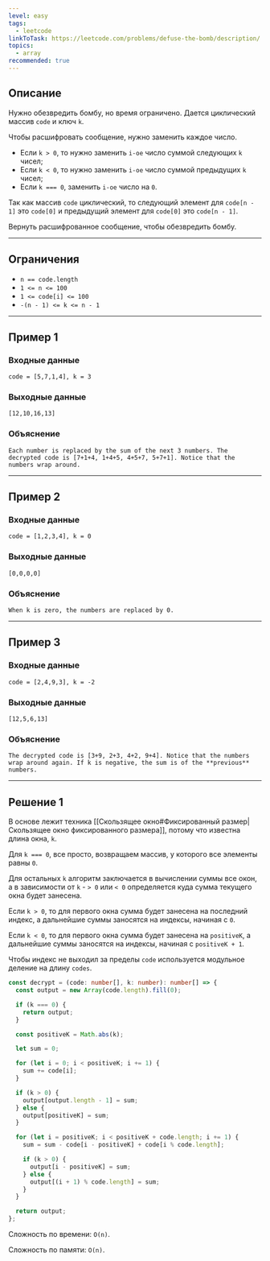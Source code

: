```yaml
---
level: easy
tags:
  - leetcode
linkToTask: https://leetcode.com/problems/defuse-the-bomb/description/
topics:
  - array
recommended: true
---
```

## Описание

Нужно обезвредить бомбу, но время ограничено. Дается циклический массив `code` и ключ `k`.

Чтобы расшифровать сообщение, нужно заменить каждое число.

- Если `k > 0`, то нужно заменить `i-ое` число суммой следующих `k` чисел;
- Если `k < 0`, то нужно заменить `i-ое` число суммой предыдущих `k` чисел;
- Если `k === 0`, заменить `i-ое` число на `0`.

Так как массив `code` циклический, то следующий элемент для `code[n - 1]` это `code[0]` и предыдущий элемент для `code[0]` это `code[n - 1]`.

Вернуть расшифрованное сообщение, чтобы обезвредить бомбу.

---
## Ограничения

- `n == code.length`
- `1 <= n <= 100`
- `1 <= code[i] <= 100`
- `-(n - 1) <= k <= n - 1`

---
## Пример 1

### Входные данные

```
code = [5,7,1,4], k = 3
```
### Выходные данные

```
[12,10,16,13]
```
### Объяснение

```
Each number is replaced by the sum of the next 3 numbers. The decrypted code is [7+1+4, 1+4+5, 4+5+7, 5+7+1]. Notice that the numbers wrap around.
```

---
## Пример 2

### Входные данные

```
code = [1,2,3,4], k = 0
```
### Выходные данные

```
[0,0,0,0]
```
### Объяснение

```
When k is zero, the numbers are replaced by 0.
```

---
## Пример 3

### Входные данные

```
code = [2,4,9,3], k = -2
```
### Выходные данные

```
[12,5,6,13]
```
### Объяснение

```
The decrypted code is [3+9, 2+3, 4+2, 9+4]. Notice that the numbers wrap around again. If k is negative, the sum is of the **previous** numbers.
```

---
## Решение 1

В основе лежит техника [[Скользящее окно#Фиксированный размер|Скользящее окно фиксированного размера]], потому что известна длина окна, `k`. 

Для `k === 0`, все просто, возвращаем массив, у которого все элементы равны `0`.

Для остальных `k` алгоритм заключается в вычислении суммы все окон, а в зависимости от `k` - `> 0` или `< 0` определяется куда сумма текущего окна будет занесена.

Если `k > 0`, то для первого окна сумма будет занесена на последний индекс, а дальнейшие суммы заносятся на индексы, начиная с `0`.

Если `k < 0`, то для первого окна сумма будет занесена на `positiveK`, а дальнейшие суммы заносятся на индексы, начиная с `positiveK + 1`.

Чтобы индекс не выходил за пределы `code` используется модульное деление на длину `codes`.

```typescript
const decrypt = (code: number[], k: number): number[] => {
  const output = new Array(code.length).fill(0);

  if (k === 0) {
    return output;
  }

  const positiveK = Math.abs(k);

  let sum = 0;

  for (let i = 0; i < positiveK; i += 1) {
    sum += code[i];
  }

  if (k > 0) {
    output[output.length - 1] = sum;
  } else {
    output[positiveK] = sum;
  }

  for (let i = positiveK; i < positiveK + code.length; i += 1) {
    sum = sum - code[i - positiveK] + code[i % code.length];

    if (k > 0) {
      output[i - positiveK] = sum;
    } else {
      output[(i + 1) % code.length] = sum;
    }
  }

  return output;
};
```

Сложность по времени: `O(n)`.

Сложность по памяти: `O(n)`.